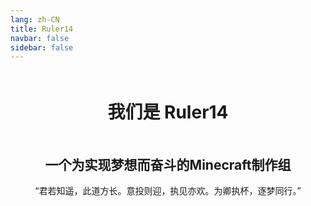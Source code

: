 ```yaml
---
lang: zh-CN
title: Ruler14
navbar: false
sidebar: false
---
```


<div style="text-align: center">
    <h1 style="padding: 20px">我们是 Ruler14</h1>
    <h2>一个为实现梦想而奋斗的Minecraft制作组</h2>
    <p>“君若知遥，此道方长。意投则迎，执见亦欢。为卿执杯，逐梦同行。”</p>
</div>